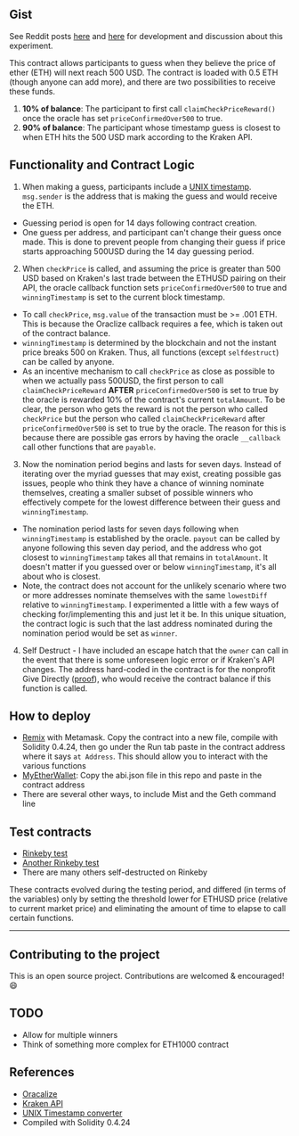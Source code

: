 ## Gist

See Reddit posts [here](https://www.reddit.com/r/ethtrader/comments/8ta4l4/eth_at_1000_usd_smart_contract/) and [here](https://www.reddit.com/r/ethtrader/comments/8tgjqk/update_eth_at_1000usd_smart_contract/) for development and discussion about this experiment.

This contract allows participants to guess when they believe the price of ether (ETH) will next reach 500 USD. The contract is loaded with 0.5 ETH (though anyone can add more), and there are two possibilities to receive these funds.

1. **10% of balance**: The participant to first call `claimCheckPriceReward()` once the oracle has set `priceConfirmedOver500` to true.
2. **90% of balance**: The participant whose timestamp guess is closest to when ETH hits the 500 USD mark according to the Kraken API.

## Functionality and Contract Logic

1. When making a guess, participants include a [UNIX timestamp](https://www.unixtimestamp.com/index.php). `msg.sender` is the address that is making the guess and would receive the ETH.

* Guessing period is open for 14 days following contract creation.
* One guess per address, and participant can't change their guess once made. This is done to prevent people from changing their guess if price starts approaching 500USD during the 14 day guessing period.

2. When `checkPrice` is called, and assuming the price is greater than 500 USD based on Kraken's last trade between the ETHUSD pairing on their API, the oracle callback function sets `priceConfirmedOver500` to true and `winningTimestamp` is set to the current block timestamp.

* To call `checkPrice`, `msg.value` of the transaction must be >= .001 ETH. This is because the Oraclize callback requires a fee, which is taken out of the contract balance.
* `winningTimestamp` is determined by the blockchain and not the instant price breaks 500 on Kraken. Thus, all functions (except `selfdestruct`) can be called by anyone.
* As an incentive mechanism to call `checkPrice` as close as possible to when we actually pass 500USD, the first person to call `claimCheckPriceReward` **AFTER** `priceConfirmedOver500` is set to true by the oracle is rewarded 10% of the contract's current `totalAmount`. To be clear, the person who gets the reward is not the person who called `checkPrice` but the person who called `claimCheckPriceReward` after `priceConfirmedOver500` is set to true by the oracle. The reason for this is because there are possible gas errors by having the oracle `__callback` call other functions that are `payable`.

3. Now the nomination period begins and lasts for seven days. Instead of iterating over the myriad guesses that may exist, creating possible gas issues, people who think they have a chance of winning nominate themselves, creating a smaller subset of possible winners who effectively compete for the lowest difference between their guess and `winningTimestamp`.

* The nomination period lasts for seven days following when `winningTimestamp` is established by the oracle. `payout` can be called by anyone following this seven day period, and the address who got closest to `winningTimestamp` takes all that remains in `totalAmount`. It doesn't matter if you guessed over or below `winningTimestamp`, it's all about who is closest.
* Note, the contract does not account for the unlikely scenario where two or more addresses nominate themselves with the same `lowestDiff` relative to `winningTimestamp`. I experimented a little with a few ways of checking for/implementing this and just let it be. In this unique situation, the contract logic is such that the last address nominated during the nomination period would be set as `winner`.

4. Self Destruct - I have included an escape hatch that the `owner` can call in the event that there is some unforeseen logic error or if Kraken's API changes. The address hard-coded in the contract is for the nonprofit Give Directly ([proof](https://givedirectly.org/give-now?crypto=eth)), who would receive the contract balance if this function is called.

## How to deploy

* [Remix](https://remix.ethereum.org) with Metamask. Copy the contract into a new file, compile with  Solidity 0.4.24, then go under the Run tab paste in the contract address where it says `at Address`. This should allow you to interact with the various functions
* [MyEtherWallet](https://www.myetherwallet.com/#contracts): Copy the abi.json file in this repo and paste in the contract address
* There are several other ways, to include Mist and the Geth command line

## Test contracts

* [Rinkeby test](https://rinkeby.etherscan.io/address/0x701efc16e34b0f95ea2f9399b0da699d3f391af3)
* [Another Rinkeby test](https://rinkeby.etherscan.io/address/0xd19634ba56f6e59a41de04889e211b22c75ae9f6)
* There are many others self-destructed on Rinkeby

These contracts evolved during the testing period, and differed (in terms of the variables) only by setting the threshold lower for ETHUSD price (relative to current market price) and eliminating the amount of time to elapse to call certain functions.

---

## Contributing to the project

This is an open source project. Contributions are welcomed & encouraged! :smile:

## TODO
* Allow for multiple winners
* Think of something more complex for ETH1000 contract

## References
* [Oracalize](https://docs.oraclize.it/)
* [Kraken API](https://www.kraken.com/help/api#get-ticker-info)
* [UNIX Timestamp converter](https://www.unixtimestamp.com/index.php)
* Compiled with Solidity 0.4.24